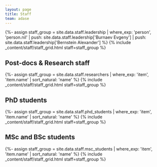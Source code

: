 ```yaml
---
layout: page
title: Staff
team: adase
---
```

{%- assign staff_group = site.data.staff.leadership | where_exp: 'person', 'person.nil' | push: site.data.staff.leadership['Burnaev Evgeny'] | push: site.data.staff.leadership['Bernstein Alexander'] %}
{% include _content/staff/staff_grid.html staff=staff_group %}

## Post-docs & Research staff
{%- assign staff_group = site.data.staff.researchers | where_exp: 'item', 'item.name' | sort_natural: 'name' %}
{% include _content/staff/staff_grid.html staff=staff_group %}

## PhD students
{%- assign staff_group = site.data.staff.phd_students | where_exp: 'item', 'item.name' | sort_natural: 'name' %}
{% include _content/staff/staff_grid.html staff=staff_group %}

## MSc and BSc students
{%- assign staff_group = site.data.staff.msc_students | where_exp: 'item', 'item.name' | sort_natural: 'name' %}
{% include _content/staff/staff_grid.html staff=staff_group %}
